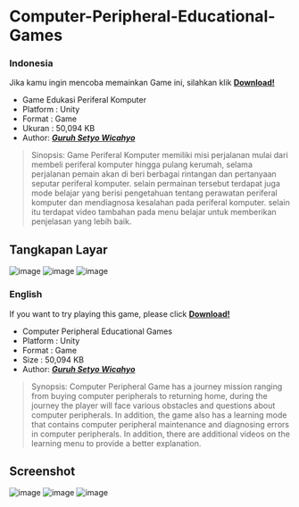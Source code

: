 # Computer-Peripheral-Educational-Games
### Indonesia
Jika kamu ingin mencoba memainkan Game ini, silahkan klik **[Download!](https://m-edukasi.kemdikbud.go.id/medukasi/?m1=lomba&produksi=2018&kd=ME18LOMUGE09)**
- Game Edukasi Periferal Komputer
- Platform : Unity
- Format : Game
- Ukuran : 50,094 KB
- Author: _**[Guruh Setyo Wicahyo](https://github.com/g212channel)**_

> Sinopsis: Game Periferal Komputer memiliki misi perjalanan mulai dari membeli periferal komputer hingga pulang kerumah, selama perjalanan pemain akan di beri berbagai rintangan dan pertanyaan seputar periferal komputer. selain permainan tersebut terdapat juga mode belajar yang berisi pengetahuan tentang perawatan periferal komputer dan mendiagnosa kesalahan pada periferal komputer. selain itu terdapat video tambahan pada menu belajar untuk memberikan penjelasan yang lebih baik.

## Tangkapan Layar
![image](https://user-images.githubusercontent.com/100664002/156112638-9de35877-e8c1-43ed-b568-024680d5071e.png)
![image](https://user-images.githubusercontent.com/100664002/156112662-26303465-5b34-4305-877b-09ac32a044d3.png)
![image](https://user-images.githubusercontent.com/100664002/156112683-1f50bfcf-e8a9-4684-b87d-9ff960355673.png)


### English
If you want to try playing this game, please click **[Download!](https://m-edukasi.kemdikbud.go.id/medukasi/?m1=lomba&produksi=2018&kd=ME18LOMUGE09)**
- Computer Peripheral Educational Games
- Platform : Unity
- Format : Game
- Size : 50,094 KB
- Author: _**[Guruh Setyo Wicahyo](https://github.com/g212channel)**_

> Synopsis: Computer Peripheral Game has a journey mission ranging from buying computer peripherals to returning home, during the journey the player will face various obstacles and questions about computer peripherals. In addition, the game also has a learning mode that contains computer peripheral maintenance and diagnosing errors in computer peripherals. In addition, there are additional videos on the learning menu to provide a better explanation.

## Screenshot
![image](https://user-images.githubusercontent.com/100664002/156112638-9de35877-e8c1-43ed-b568-024680d5071e.png)
![image](https://user-images.githubusercontent.com/100664002/156112662-26303465-5b34-4305-877b-09ac32a044d3.png)
![image](https://user-images.githubusercontent.com/100664002/156112683-1f50bfcf-e8a9-4684-b87d-9ff960355673.png)
